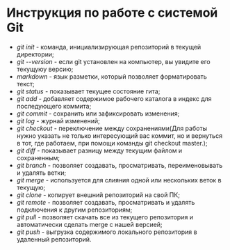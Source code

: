 # Инструкция по работе с системой Git

* *git init* - команда, инициализирующая репозиторий в текущей директории;
* *git --version* - если git установлен на компьютер, вы увидите его текущуюу версию;
* *markdown* - язык разметки, который позволяет форматировать текст;
* *git status* - показывает текущее состояние гита;
* *git add* - добавляет содержимое рабочего каталога в индекс для последующего коммита;
* *git commit* - сохранить или зафиксировать изменения;
* *git log* - журнай изменений;
* *git checkout* - переключение между сохранениями(Для работы нужно указать не только интересующий вас коммит, но и вернуться в тот, где работаем, при помощи команды git checkout master.);
* *git diff* - показывает разницу между текущим файлом и сохраненным;
* *git branch* - позволяет создавать, просматривать, переименовывать и удалять ветки;
* *git merge* - используется для слияния одной или нескольких веток в текущую;
* *git clone* - копирует внешний репозиторий на свой ПК;
* *git remote* - позволяет создавать, просматривать и удалять подключения к другим репозиториям;
* *git pull* - позволяет скачать все из текущего репозитория и автоматически сделать merge с нашей версией;
* *git push* - выгрузка содержимого локального репозитория в удаленный репозиторий.